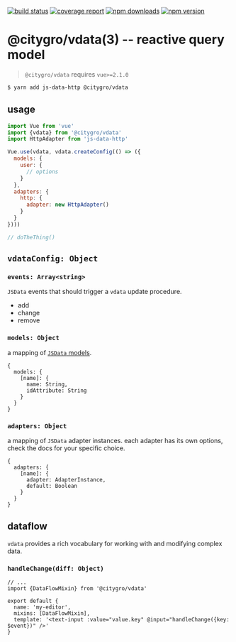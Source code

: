 [![build status](https://gitlab.com/citygro/vdata/badges/latest/build.svg)](https://gitlab.com/citygro/@citygro/vdata/commits/latest)
[![coverage report](https://gitlab.com/citygro/vdata/badges/latest/coverage.svg)](https://gitlab.com/citygro/@citygro/vdata/commits/latest)
[![npm downloads](https://img.shields.io/npm/dt/@citygro/vdata.svg)](https://npmjs.org/package/@citygro/vdata)
[![npm version](https://img.shields.io/npm/v/@citygro/vdata.svg)](https://npmjs.org/package/@citygro/vdata)

@citygro/vdata(3) -- reactive query model
=========================================

> `@citygro/vdata` requires `vue>=2.1.0`

```sh
$ yarn add js-data-http @citygro/vdata
```

## usage

```js
import Vue from 'vue'
import {vdata} from '@citygro/vdata'
import HttpAdapter from 'js-data-http'

Vue.use(vdata, vdata.createConfig(() => ({
  models: {
    user: {
      // options
    }
  },
  adapters: {
    http: {
      adapter: new HttpAdapter()
    }
  }
})))

// doTheThing()
```

## `vdataConfig: Object`

### `events: Array<string>`

`JSData` events that should trigger a `vdata` update procedure.

- add
- change
- remove

### `models: Object`

a mapping of [`JSData` models](http://api.js-data.io/js-data/3.0.1/Mapper.html).

```
{
  models: {
    [name]: {
      name: String,
      idAttribute: String
    }
  }
}
```

### `adapters: Object`

a mapping of `JSData` adapter instances. each adapter has its own options,
check the docs for your specific choice.

```
{
  adapters: {
    [name]: {
      adapter: AdapterInstance,
      default: Boolean
    }
  }
}
```

## dataflow

`vdata` provides a rich vocabulary for working with and modifying complex
data.

### `handleChange(diff: Object)`

```
// ...
import {DataFlowMixin} from '@citygro/vdata'

export default {
  name: 'my-editor',
  mixins: [DataFlowMixin],
  template: '<text-input :value="value.key" @input="handleChange({key: $event})" />'
}
```
